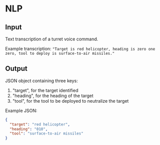 # NLP

## Input

Text transcription of a turret voice command.

Example transcription: `"Target is red helicopter, heading is zero one zero, tool to deploy is surface-to-air missiles."`

## Output

JSON object containing three keys:

1. "target", for the target identified
2. "heading", for the heading of the target
3. "tool", for the tool to be deployed to neutralize the target

Example JSON:

```json
{
  "target": "red helicopter",
  "heading": "010",
  "tool": "surface-to-air missiles"
}
```
